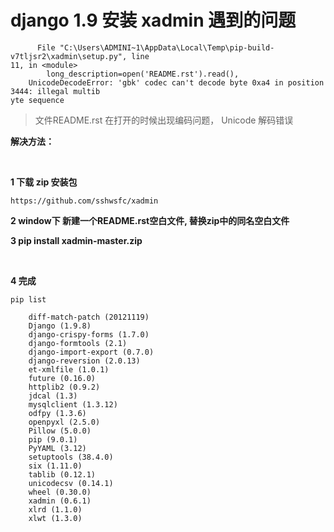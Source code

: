 # django 1.9 安装 xadmin 遇到的问题


	      File "C:\Users\ADMINI~1\AppData\Local\Temp\pip-build-v7tljsr2\xadmin\setup.py", line
	11, in <module>
	        long_description=open('README.rst').read(),
	    UnicodeDecodeError: 'gbk' codec can't decode byte 0xa4 in position 3444: illegal multib
	yte sequence

>文件README.rst 在打开的时候出现编码问题， Unicode 解码错误

**解决方法：**

<br>

**1  下载 zip 安装包**

	https://github.com/sshwsfc/xadmin 

**2 window下 新建一个README.rst空白文件, 替换zip中的同名空白文件**

**3 pip install xadmin-master.zip**


<br>

**4 完成**

	pip list 
	
		diff-match-patch (20121119)
		Django (1.9.8)
		django-crispy-forms (1.7.0)
		django-formtools (2.1)
		django-import-export (0.7.0)
		django-reversion (2.0.13)
		et-xmlfile (1.0.1)
		future (0.16.0)
		httplib2 (0.9.2)
		jdcal (1.3)
		mysqlclient (1.3.12)
		odfpy (1.3.6)
		openpyxl (2.5.0)
		Pillow (5.0.0)
		pip (9.0.1)
		PyYAML (3.12)
		setuptools (38.4.0)
		six (1.11.0)
		tablib (0.12.1)
		unicodecsv (0.14.1)
		wheel (0.30.0)
		xadmin (0.6.1)
		xlrd (1.1.0)
		xlwt (1.3.0)
